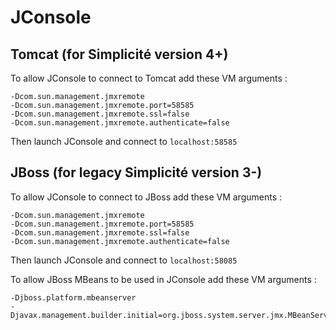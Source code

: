 JConsole
========

Tomcat (for Simplicité version 4+)
----------------------------------

To allow JConsole to connect to Tomcat add these VM arguments :

```plaintext
-Dcom.sun.management.jmxremote
-Dcom.sun.management.jmxremote.port=58585
-Dcom.sun.management.jmxremote.ssl=false
-Dcom.sun.management.jmxremote.authenticate=false
```

Then launch JConsole and connect to `localhost:58585`

JBoss (for legacy Simplicité version 3-)
----------------------------------------

To allow JConsole to connect to JBoss add these VM arguments :

```plaintext
-Dcom.sun.management.jmxremote
-Dcom.sun.management.jmxremote.port=58585
-Dcom.sun.management.jmxremote.ssl=false
-Dcom.sun.management.jmxremote.authenticate=false
```

Then launch JConsole and connect to `localhost:58085`

To allow JBoss MBeans to be used in JConsole add these VM arguments :

```plaintext
-Djboss.platform.mbeanserver
-Djavax.management.builder.initial=org.jboss.system.server.jmx.MBeanServerBuilderImpl
```
